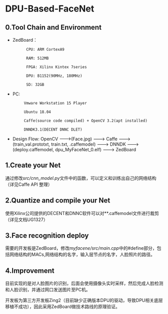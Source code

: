 # DPU-Based-FaceNet
## 0.Tool Chain and Environment

* ZedBoard：

            CPU: ARM CortexA9
  
            RAM: 512MB
  
            FPGA: Xilinx Kintex 7series
  
            DPU: B1152(90MHz, 180MHz)
  
            SD: 32GB
  
* PC: 

           Vmware Workstation 15 Player
           
           Ubuntu 18.04
           
           Caffe(source code compiled) + OpenCV 3.2(apt installed)
           
           DNNDK3.1(DECENT DNNC DLET)

* Design Flow: OpenCV --->(Face.jpg) ---> Caffe --->(train_val.prototxt, train.txt, .caffemodel) ---> DNNDK --->(deploy.caffemodel, dpu_MyFaceNet_0.elf) ---> ZedBoard 
## 1.Create your Net
  通过修改*src/cnn_model.py*文件中的函数，可以定义和训练出自己的网络结构（详见Caffe API 整理）

## 2.Quantize and compile your Net
  使用Xilinx公司提供的DECENT和DNNC软件可以对**.caffemodel文件进行裁剪（详见文档UG1327）
  
## 3.Face recognition deploy
  需要的开发板是ZedBoard，修改*myfacene/src/main.cpp*中的#define部分，包括网络结构的MACs,网络结构的名字，输入层节点的名字，人脸照片的路径。
  
## 4.Improvement
  目前实现的是对人脸图片的识别，后面会使用摄像头实时采样，然后完成人脸检测和人脸识别，并通过网口发送图片至PC机。
  
  开发板为第三方开发板Zing2（目前缺少正确版本DPU的驱动，导致DPU相关底层移植不成功），因此采用ZedBoard做技术路线的原理验证。
